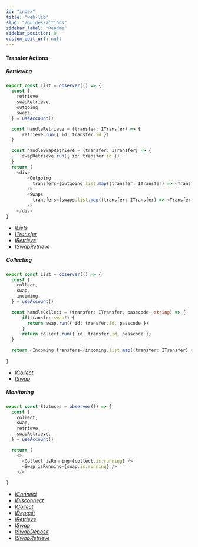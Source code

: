 ```yaml
---
id: "index"
title: "web-lib"
slug: "/Guides/actions"
sidebar_label: "Readme"
sidebar_position: 0
custom_edit_url: null
---
```


#### Transfer Actions

##### Retrieving
```typescript
export const List = observer(() => {
  const {
    retrieve,
    swapRetrieve,
    outgoing,
    swaps,
  } = useAccount()

  const handleRetrieve = (transfer: ITransfer) => {
      retrieve.run({ id: transfer.id })
  }

  const handleSwapRetrieve = (transfer: ITransfer) => {
      swapRetrieve.run({ id: transfer.id })
  }
  return (
    <div>
        <Outgoing 
          transfers={outgoing.list.map((transfer: ITransfer) => <Transfer transfer={transfer} onRetrieve={handleRetrieve} /> )} 
        />
        <Swaps 
          transfers={swaps.list.map((transfer: ITransfer) => <Transfer transfer={transfer} onRetrieve={handleSwapRetrieve} />)}
        />
    </div>
}
```

- *<a href="/docs/api/stores/interfaces/ILists">ILists</a>*
- *<a href="/docs/api/stores/interfaces/ITransfer">ITransfer</a>*
- *<a href="/docs/api/stores/interfaces/IAccount#retrieve">IRetrieve</a>*
- *<a href="/docs/api/stores/interfaces/IAccount#swapretrieve">ISwapRetrieve</a>*

##### Collecting
```typescript
export const List = observer(() => {
  const {
    collect,
    swap,
    incoming,
  } = useAccount()

  const handleCollect = (transfer: ITransfer, passcode: string) => {
      if(transfer.swap?) {
        return swap.run({ id: transfer.id, passcode })
      }
      return collect.run({ id: transfer.id, passcode })
  }

  return <Incoming transfers={incoming.list.map((transfer: ITransfer) => <Transfer transfer={transfer} onCollect={handleCollect} />} />
   
}
```

- *<a href="/docs/api/stores/interfaces/IAccount#collect">ICollect</a>*
- *<a href="/docs/api/stores/interfaces/IAccount#swap">ISwap</a>*

##### Monitoring
```typescript
export const Statuses = observer(() => {
  const {
    collect,
    swap,
    retrieve,
    swapRetrieve,
  } = useAccount()

  return (
    <> 
      <Collect isRunning={collect.is.running} />
      <Swap isRunning={swap.is.running} />
    </>
   
}
```

- *<a href="/docs/api/stores/interfaces/IAccount#connect">IConnect</a>*
- *<a href="/docs/api/stores/interfaces/IAccount#disconnect">IDisconnect</a>*
- *<a href="/docs/api/stores/interfaces/IAccount#collect">ICollect</a>*
- *<a href="/docs/api/stores/interfaces/IAccount#deposit">IDeposit</a>*
- *<a href="/docs/api/stores/interfaces/IAccount#retrieve">IRetrieve</a>*
- *<a href="/docs/api/stores/interfaces/IAccount#swap">ISwap</a>*
- *<a href="/docs/api/stores/interfaces/IAccount#swapdeposit">ISwapDeposit</a>*
- *<a href="/docs/api/stores/interfaces/IAccount#swapretrieve">ISwapRetrieve</a>*
